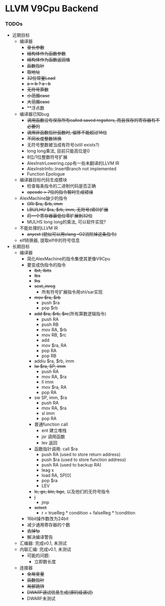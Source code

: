 # LLVM V9Cpu Backend

### TODOs
- 近期目标
    - 编译器
        - ~~变长参数~~
        - ~~结构体作为函数参数~~
        - ~~结构体作为函数返回值~~
        - ~~函数指针~~
        - ~~取地址~~
        - ~~32位常量Load~~
        - ~~a > b ? a : b~~
        - ~~无符号算数~~
        - ~~小范围case~~
        - ~~大范围case~~
        - \*\*浮点数
    - 编译器已知bug
        - ~~调用函数没有保存所有called saved regsiters,
            而且保存的寄存器有不必要的~~
        - ~~调用非函数指针函数时, 偏移不能超过16位~~
        - ~~不同长度整数转换~~
        - 无符号整数被当成有符号(still exists?)
        - long long乘法, 目前只能高位是0
        - 8位/1位整数符号扩展
        - AlexInstrLowering.cpp有一些未翻译的LLVM IR
        - AlexInstrInfo::InsertBranch not implemented
        - Function Epologue
    - 编译器目标代码生成模块
        - 检查每条指令的二进制代码是否正确
        - ~~opcode > 7位的指令暂时生成错误~~
    - AlexMachine缺少的指令
        - ~~ORi $ra, $rb, imm~~
        - ~~LBU/LHU $ra, $rb, imm, 无符号(填0)扩展~~
        - ~~将一个寄存器最低位零扩展到32位~~
        - MULHS long long的乘法, 可以软件实现?
    - 不能处理的LLVM IR
        - ~~anyext (貌似可以用clang -O2消除掉这条指令)~~
    - elf转换器, 提取elf中的符号信息
- 长期目标
    - 编译器
        - 简化AlexMachine的指令集使其更像V9Cpu
        - 要变成伪指令的指令
            - ~~lbit, lbits~~
            - ~~lbs~~
            - ~~lhs~~
            - ~~sext_inreg~~
                - 所有符号扩展指令用shl/sar实现
            - ~~mov $ra, $rb~~
                - push $ra
                - pop $rb
            - ~~add $ra, $rb, $rc~~(所有算数逻辑指令)
                - push RA
                - push RB
                - mov RA, $rb
                - mov RB, $rc
                - add
                - mov $ra, RA
                - pop RA
                - pop RB
            - addiu $ra, $rb, imm
            - ~~lw $ra, SP, imm~~
                - push RA
                - mov RA, $ra
                - ll imm
                - mov $ra, RA
                - pop RA
            - sw SP, imm, $ra
                - push RA
                - mov RA, $ra
                - sl imm
                - pop RA
            - 普通function call
                - ent 建立堆栈
                - jsr 调用函数
                - lev 返回
            - 函数指针调用: call $ra
                - push RA (used to store return address)
                - push $ra (used to store function address)
                - push RA (used to backup RA)
                - leag x
                - load RA, SP\[0\]
                - pop $ra
                - LEV
            - ~~le, ge, ble, bge~~, 以及他们的无符号指令
            - ~~j~~
                - jmp
            - ~~select~~
                - r = trueReg * condition + falseReg * !condition
        - 16bit操作数改为24bit
        - 减少通用寄存器的个数
        - ~~去掉fp~~
        - 解决编译警告
    - 汇编器: 完成v0.1, 未测试
    - 内联汇编: 完成v0.1, 未测试
        - 可能的问题:
            - 立即数长度
    - 连接器
        - ~~全局变量~~
        - ~~函数指针~~
        - ~~局部跳转~~
        - ~~DWARF调试信息生成(源码级调试)~~
        - DWARF未测试

